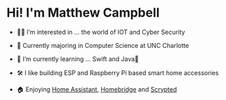 # Hi! I'm Matthew Campbell

- 🧑‍💻 I’m interested in ... the world of IOT and Cyber Security
  
- 🌱 Currently majoring in Computer Science at UNC Charlotte
  
- 👾 I’m currently learning ... Swift and Java📱

- 🛠️ I like building ESP and Raspberry Pi based smart home accessories
  
- 🏠 Enjoying <a href="https://www.home-assistant.io/" target="_blank" rel="noopener">Home Assistant</a>, <a href="https://homebridge.io/" target="_blank" rel="noopener">Homebridge</a> and <a href="https://scrypted.app/" target="_blank" rel="noopener">Scrypted</a>
